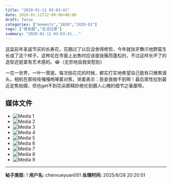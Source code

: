```yaml
---
title: "2020-01-11 03:03:41"
date: 2020-01-11T12:00:00+08:00
draft: false
categories: ["moments","2020","2020-01"]
tags: ["朋友圈","生活记录"]
summary: "2020-01-11 03:03:41..."
---
```


这盆前年圣诞节买的长寿花，花期过了以后没舍得修剪，今年就张牙舞爪地野蛮生长成了这个样子。这种花在市面上出售时应该是拢蔟而蓬松的，不过这样长坏了的造型还挺富有艺术感的。😂（无奈地自我安慰到）

一花一世界，一叶一菩提。每次拍花花的时候，都实打实地希望自己能有只微焦镜头。相机在那吱吱嘎嘎咆哮着对焦，哭着表示：臣妾我做不到啊！最后索性拉到最近定焦拍摄，但也get不到花朵那精妙绝伦到摄人心魄的细节之毫厘呀。

## 媒体文件

- ![Media 1](/Moments/photos/2020-01-11/202001110303410.jpg)
- ![Media 2](/Moments/photos/2020-01-11/202001110303411.jpg)
- ![Media 3](/Moments/photos/2020-01-11/202001110303412.jpg)
- ![Media 4](/Moments/photos/2020-01-11/202001110303413.jpg)
- ![Media 5](/Moments/photos/2020-01-11/202001110303414.jpg)
- ![Media 6](/Moments/photos/2020-01-11/202001110303415.jpg)
- ![Media 7](/Moments/photos/2020-01-11/202001110303416.jpg)
- ![Media 8](/Moments/photos/2020-01-11/202001110303417.jpg)
- ![Media 9](/Moments/photos/2020-01-11/202001110303418.jpg)

---

**帖子类型:** 1
**用户名:** chenxueyuan001
**处理时间:** 2025/8/28 20:20:51